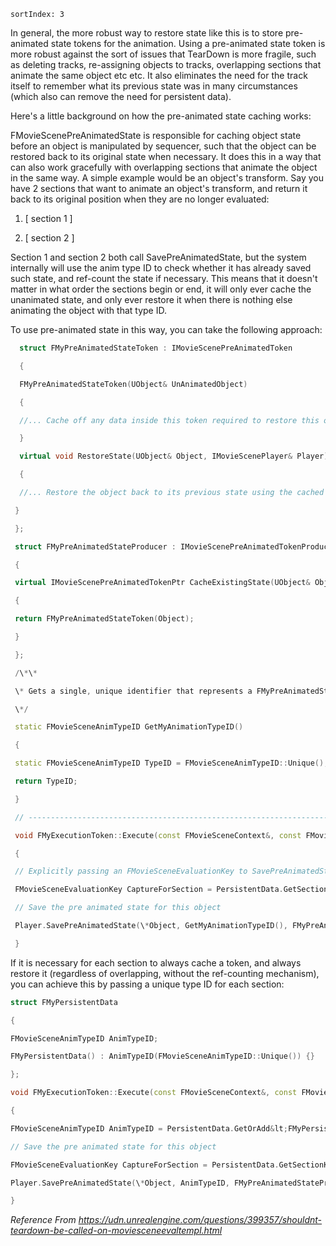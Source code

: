 ```
sortIndex: 3
```

In general, the more robust way to restore state like this is to store pre-animated state tokens for the animation. Using a pre-animated state token is more robust against the sort of issues that TearDown is more fragile, such as deleting tracks, re-assigning objects to tracks, overlapping sections that animate the same object etc etc. It also eliminates the need for the track itself to remember what its previous state was in many circumstances (which also can remove the need for persistent data).



Here's a little background on how the pre-animated state caching works:

FMovieScenePreAnimatedState is responsible for caching object state before an object is manipulated by sequencer, such that the object can be restored back to its original state when necessary. It does this in a way that can also work gracefully with overlapping sections that animate the object in the same way. A simple example would be an object's transform. Say you have 2 sections that want to animate an object's transform, and return it back to its original position when they are no longer evaluated:

1.  [ section 1 ]

2.  [ section 2 ]


Section 1 and section 2 both call SavePreAnimatedState, but the system internally will use the anim type ID to check whether it has already saved such state, and ref-count the state if necessary. This means that it doesn't matter in what order the sections begin or end, it will only ever cache the unanimated state, and only ever restore it when there is nothing else animating the object with that type ID.

To use pre-animated state in this way, you can take the following approach:
```cpp
  struct FMyPreAnimatedStateToken : IMovieScenePreAnimatedToken

  {

  FMyPreAnimatedStateToken(UObject& UnAnimatedObject)

  {

  //... Cache off any data inside this token required to restore this object after we're done animating it

  }

  virtual void RestoreState(UObject& Object, IMovieScenePlayer& Player) override

  {

  //... Restore the object back to its previous state using the cached data from this token

 }

 };

 struct FMyPreAnimatedStateProducer : IMovieScenePreAnimatedTokenProducer

 {

 virtual IMovieScenePreAnimatedTokenPtr CacheExistingState(UObject& Object) const override

 {

 return FMyPreAnimatedStateToken(Object);

 }

 };

 /\*\*

 \* Gets a single, unique identifier that represents a FMyPreAnimatedStateToken

 \*/

 static FMovieSceneAnimTypeID GetMyAnimationTypeID()

 {

 static FMovieSceneAnimTypeID TypeID = FMovieSceneAnimTypeID::Unique();

 return TypeID;

 }

 // ------------------------------------------------------------------------------

 void FMyExecutionToken::Execute(const FMovieSceneContext&, const FMovieSceneEvaluationOperand&, FPersistentEvaluationData& PersistentData, IMovieScenePlayer& Player)

 {

 // Explicitly passing an FMovieSceneEvaluationKey to SavePreAnimatedState will force the system to cache the token if necessary, regardless of the current capture state

 FMovieSceneEvaluationKey CaptureForSection = PersistentData.GetSectionKey();

 // Save the pre animated state for this object

 Player.SavePreAnimatedState(\*Object, GetMyAnimationTypeID(), FMyPreAnimatedStateProducer(), CaptureForSection);

 }
```


If it is necessary for each section to always cache a token, and always restore it (regardless of overlapping, without the ref-counting mechanism), you can achieve this by passing a unique type ID for each section:
```cpp
struct FMyPersistentData

{

FMovieSceneAnimTypeID AnimTypeID;

FMyPersistentData() : AnimTypeID(FMovieSceneAnimTypeID::Unique()) {}

};

void FMyExecutionToken::Execute(const FMovieSceneContext&, const FMovieSceneEvaluationOperand&, FPersistentEvaluationData& PersistentData, IMovieScenePlayer& Player)

{

FMovieSceneAnimTypeID AnimTypeID = PersistentData.GetOrAdd&lt;FMyPersistentData&gt;().AnimTypeID;

// Save the pre animated state for this object

FMovieSceneEvaluationKey CaptureForSection = PersistentData.GetSectionKey();

Player.SavePreAnimatedState(\*Object, AnimTypeID, FMyPreAnimatedStateProducer(), CaptureForSection);

}
```


*Reference From https://udn.unrealengine.com/questions/399357/shouldnt-teardown-be-called-on-moviesceneevaltempl.html*